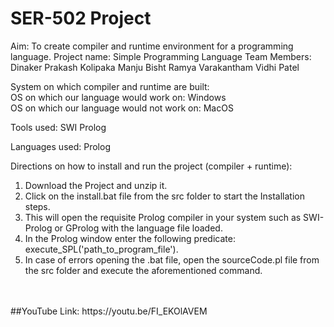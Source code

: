 # SER-502 Project
Aim: To create compiler and runtime environment for a programming language.
Project name: Simple Programming Language
Team Members: Dinaker Prakash Kolipaka
              Manju Bisht
              Ramya Varakantham
              Vidhi Patel
              
System on which compiler and runtime are built: <br>
OS on which our language would work on: Windows <br>
OS on which our language would not work on: MacOS <br>

Tools used: SWI Prolog

Languages used: Prolog
     
Directions on how to install and run the project (compiler + runtime):
1. Download the Project and unzip it. <br>
2. Click on the install.bat file from the src folder to start the Installation steps. <br>
3. This will open the requisite Prolog compiler in your system such as SWI-Prolog or GProlog with the language file loaded. <br>
4. In the Prolog window enter the following predicate:
execute_SPL('path_to_program_file'). <br>
5. In case of errors opening the .bat file, open the sourceCode.pl file from the src folder and execute the aforementioned command.
<br>
<br>
##YouTube Link: https://youtu.be/FI_EKOlAVEM

